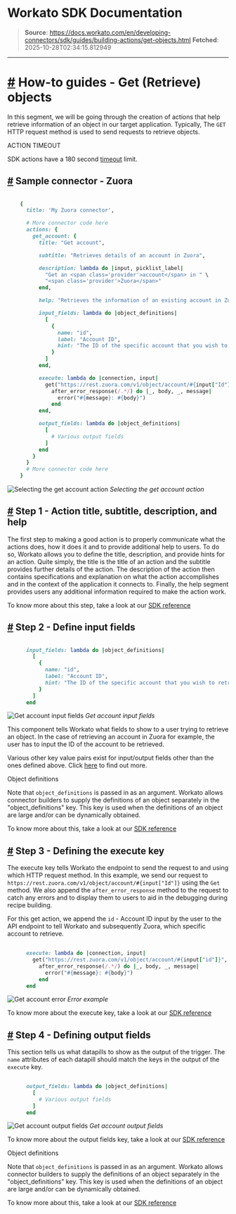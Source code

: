 # Workato SDK Documentation

> **Source**: https://docs.workato.com/en/developing-connectors/sdk/guides/building-actions/get-objects.html
> **Fetched**: 2025-10-28T02:34:15.812949

---

# [#](<#how-to-guides-get-retrieve-objects>) How-to guides - Get (Retrieve) objects

In this segment, we will be going through the creation of actions that help retrieve information of an object in our target application. Typically, The `GET` HTTP request method is used to send requests to retrieve objects.

ACTION TIMEOUT

SDK actions have a 180 second [timeout](</recipes/recipe-job-errors.html#timeouts>) limit.

## [#](<#sample-connector-zuora>) Sample connector - Zuora
```ruby
 
    {
      title: 'My Zuora connector',

      # More connector code here
      actions: {
        get_account: {
          title: "Get account",

          subtitle: "Retrieves details of an account in Zuora",

          description: lambda do |input, picklist_label|
            "Get an <span class='provider'>account</span> in " \ 
            "<span class='provider'>Zuora</span>"
          end,

          help: "Retrieves the information of an existing account in Zuora",

          input_fields: lambda do |object_definitions|
            [
              {
                name: "id",
                label: "Account ID",
                hint: "The ID of the specific account that you wish to retrieve."
              }
            ]
          end,

          execute: lambda do |connection, input|
            get("https://rest.zuora.com/v1/object/account/#{input["Id"]}", input).
              after_error_response(/.*/) do |_, body, _, message|
                error("#{message}: #{body}")
              end
          end,

          output_fields: lambda do |object_definitions|
            [
              # Various output fields
            ]
          end
        }
      }
      # More connector code here
    }


```

![Selecting the get account action](/assets/img/get_overall.35232818.png) _Selecting the get account action_

## [#](<#step-1-action-title-subtitle-description-and-help>) Step 1 - Action title, subtitle, description, and help

The first step to making a good action is to properly communicate what the actions does, how it does it and to provide additional help to users. To do so, Workato allows you to define the title, description, and provide hints for an action. Quite simply, the title is the title of an action and the subtitle provides further details of the action. The description of the action then contains specifications and explanation on what the action accomplishes and in the context of the application it connects to. Finally, the help segment provides users any additional information required to make the action work.

To know more about this step, take a look at our [SDK reference](</developing-connectors/sdk/sdk-reference/actions.html#title>)

## [#](<#step-2-define-input-fields>) Step 2 - Define input fields
```ruby
 
      input_fields: lambda do |object_definitions|
        [
          {
            name: "id",
            label: "Account ID",
            hint: "The ID of the specific account that you wish to retrieve."
          }
        ]
      end


```

![Get account input fields](/assets/img/get_input.b0f6e957.png) _Get account input fields_

This component tells Workato what fields to show to a user trying to retrieve an object. In the case of retrieving an account in Zuora for example, the user has to input the ID of the account to be retrieved.

Various other key value pairs exist for input/output fields other than the ones defined above. Click [here](</developing-connectors/sdk/sdk-reference/actions.html#input-fields>) to find out more.

Object definitions

Note that `object_definitions` is passed in as an argument. Workato allows connector builders to supply the definitions of an object separately in the "object_definitions" key. This key is used when the definitions of an object are large and/or can be dynamically obtained.

To know more about this, take a look at our [SDK reference](</developing-connectors/sdk/sdk-reference/object_definitions.html>)

## [#](<#step-3-defining-the-execute-key>) Step 3 - Defining the execute key

The execute key tells Workato the endpoint to send the request to and using which HTTP request method. In this example, we send our request to `https://rest.zuora.com/v1/object/account/#{input["Id"]}` using the `Get` method. We also append the `after_error_response` method to the request to catch any errors and to display them to users to aid in the debugging during recipe building.

For this get action, we append the `id` \- Account ID input by the user to the API endpoint to tell Workato and subsequently Zuora, which specific account to retrieve.
```ruby
 
      execute: lambda do |connection, input|
        get("https://rest.zuora.com/v1/object/account/#{input["id"]}", input).
          after_error_response(/.*/) do |_, body, _, message|
            error("#{message}: #{body}")
          end
      end


```

![Get account error](/assets/img/create_error.d2fefe6d.png) _Error example_

To know more about the execute key, take a look at our [SDK reference](</developing-connectors/sdk/sdk-reference/actions.html#execute>)

## [#](<#step-4-defining-output-fields>) Step 4 - Defining output fields

This section tells us what datapills to show as the output of the trigger. The `name` attributes of each datapill should match the keys in the output of the `execute` key.
```ruby
 
      output_fields: lambda do |object_definitions|
        [
          # Various output fields
        ]
      end


```

![Get account output fields](/assets/img/get_output.74815f89.png) _Get account output fields_

To know more about the output fields key, take a look at our [SDK reference](</developing-connectors/sdk/sdk-reference/actions.html#output-fields>)

Object definitions

Note that `object_definitions` is passed in as an argument. Workato allows connector builders to supply the definitions of an object separately in the "object_definitions" key. This key is used when the definitions of an object are large and/or can be dynamically obtained.

To know more about this, take a look at our [SDK reference](</developing-connectors/sdk/sdk-reference/object_definitions.html>)
